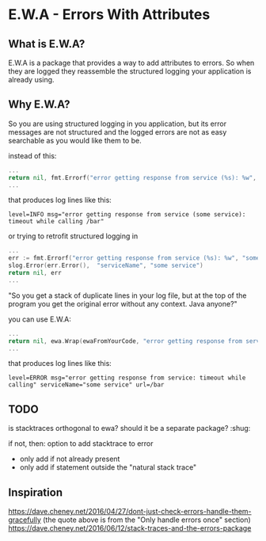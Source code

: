 # E.W.A - Errors With Attributes

## What is E.W.A?

E.W.A is a package that provides a way to add attributes to errors. So when they are logged they 
reassemble the structured logging your application is already using.

## Why E.W.A?

So you are using structured logging in you application, but its error messages are not structured 
and the logged errors are not as easy searchable as you would like them to be. 

instead of this:

```go
...
return nil, fmt.Errorf("error getting response from service (%s): %w", "some service", errorFromYourCode)
...
```

that produces log lines like this:

`level=INFO msg="error getting response from service (some service): timeout while calling /bar"`

or trying to retrofit structured logging in

```go
...
err := fmt.Errorf("error getting response from service (%s): %w", "some service", errorFromYourCode)
slog.Error(err.Error(),  "serviceName", "some service")
return nil, err
...
```

"So you get a stack of duplicate lines in your log file, but at the top of the program you get the original error without any context. Java anyone?"


you can use E.W.A:

```go
...
return nil, ewa.Wrap(ewaFromYourCode, "error getting response from service", "serviceName", "some service")
...
```

that produces log lines like this:

```log
level=ERROR msg="error getting response from service: timeout while calling" serviceName="some service" url=/bar
```

## TODO

is stacktraces orthogonal to ewa? should it be a separate package? :shug:

if not, then:
option to add stacktrace to error
  * only add if not already present
  * only add if statement outside the "natural stack trace"


## Inspiration

https://dave.cheney.net/2016/04/27/dont-just-check-errors-handle-them-gracefully (the quote above is from the "Only handle errors once" section)
https://dave.cheney.net/2016/06/12/stack-traces-and-the-errors-package
